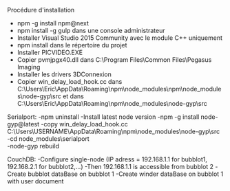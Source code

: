 Procédure d'installation
- npm -g install npm@next
- npm install -g gulp dans une console administrateur
- Installer Visual Studio 2015 Community avec le module C++ uniquement
- npm install dans le répertoire du projet
- Installer PICVIDEO.EXE
- Copier pvmjpgx40.dll dans C:\Program Files\Common Files\Pegasus Imaging
- Installer les drivers 3DConnexion
- Copier win_delay_load_hook.cc dans C:\Users\Eric\AppData\Roaming\npm\node_modules\npm\node_modules\node-gyp\src
 et dans C:\Users\Eric\AppData\Roaming\npm\node_modules\node-gyp\src

Serialport:
-npm uninstall
-Install latest node version
-npm -g install node-gyp@latest
-copy win_delay_load_hook.cc C:\Users\USERNAME\AppData\Roaming\npm\node_modules\node-gyp\src
-cd node_modules\serialport\
-node-gyp rebuild


CouchDB:
-Configure single-node (IP adress = 192.168.1.1 for bubblot1, 192.168.2.1 for bubblot2,...)
-Then 192.168.1.1 is accessible from bubblot 2
-Create bubblot dataBase on bubblot 1
-Create winder dataBase on bubblot 1 with user document
 